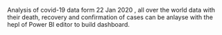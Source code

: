 Analysis of covid-19 data form  22 Jan 2020 , all over the world data with their death, recovery and confirmation of cases can be anlayse with the hepl of Power BI editor to build dashboard.
